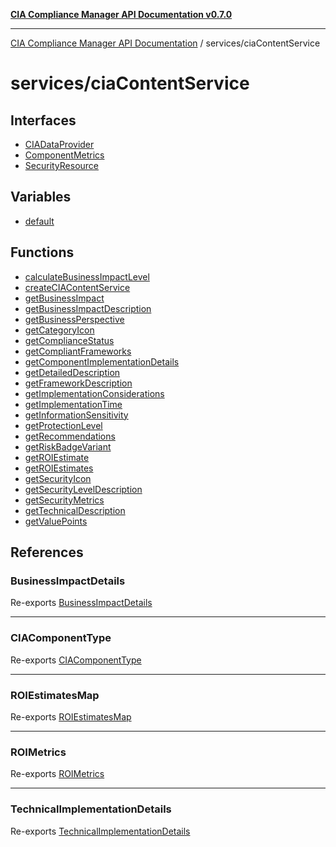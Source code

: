 [**CIA Compliance Manager API Documentation v0.7.0**](../../README.md)

***

[CIA Compliance Manager API Documentation](../../modules.md) / services/ciaContentService

# services/ciaContentService

## Interfaces

- [CIADataProvider](interfaces/CIADataProvider.md)
- [ComponentMetrics](interfaces/ComponentMetrics.md)
- [SecurityResource](interfaces/SecurityResource.md)

## Variables

- [default](variables/default.md)

## Functions

- [calculateBusinessImpactLevel](functions/calculateBusinessImpactLevel.md)
- [createCIAContentService](functions/createCIAContentService.md)
- [getBusinessImpact](functions/getBusinessImpact.md)
- [getBusinessImpactDescription](functions/getBusinessImpactDescription.md)
- [getBusinessPerspective](functions/getBusinessPerspective.md)
- [getCategoryIcon](functions/getCategoryIcon.md)
- [getComplianceStatus](functions/getComplianceStatus.md)
- [getCompliantFrameworks](functions/getCompliantFrameworks.md)
- [getComponentImplementationDetails](functions/getComponentImplementationDetails.md)
- [getDetailedDescription](functions/getDetailedDescription.md)
- [getFrameworkDescription](functions/getFrameworkDescription.md)
- [getImplementationConsiderations](functions/getImplementationConsiderations.md)
- [getImplementationTime](functions/getImplementationTime.md)
- [getInformationSensitivity](functions/getInformationSensitivity.md)
- [getProtectionLevel](functions/getProtectionLevel.md)
- [getRecommendations](functions/getRecommendations.md)
- [getRiskBadgeVariant](functions/getRiskBadgeVariant.md)
- [getROIEstimate](functions/getROIEstimate.md)
- [getROIEstimates](functions/getROIEstimates.md)
- [getSecurityIcon](functions/getSecurityIcon.md)
- [getSecurityLevelDescription](functions/getSecurityLevelDescription.md)
- [getSecurityMetrics](functions/getSecurityMetrics.md)
- [getTechnicalDescription](functions/getTechnicalDescription.md)
- [getValuePoints](functions/getValuePoints.md)

## References

### BusinessImpactDetails

Re-exports [BusinessImpactDetails](../../types/cia-services/interfaces/BusinessImpactDetails.md)

***

### CIAComponentType

Re-exports [CIAComponentType](../../types/cia-services/type-aliases/CIAComponentType.md)

***

### ROIEstimatesMap

Re-exports [ROIEstimatesMap](../../types/cia-services/type-aliases/ROIEstimatesMap.md)

***

### ROIMetrics

Re-exports [ROIMetrics](../../types/cia-services/interfaces/ROIMetrics.md)

***

### TechnicalImplementationDetails

Re-exports [TechnicalImplementationDetails](../../types/cia-services/interfaces/TechnicalImplementationDetails.md)

